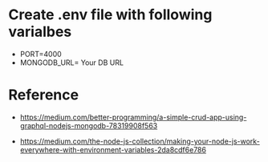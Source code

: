 
# Create .env file with following varialbes
- PORT=4000
- MONGODB_URL= Your DB URL

# Reference
- https://medium.com/better-programming/a-simple-crud-app-using-graphql-nodejs-mongodb-78319908f563

- https://medium.com/the-node-js-collection/making-your-node-js-work-everywhere-with-environment-variables-2da8cdf6e786